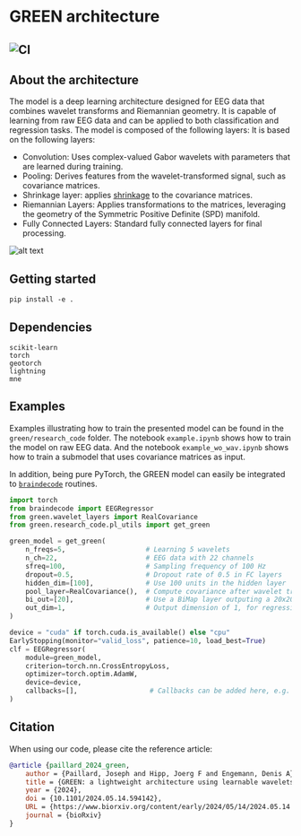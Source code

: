 # GREEN architecture
![CI](https://github.com/Roche/neuro-green/actions/workflows/lint_and_test.yaml/badge.svg)
---

## About the architecture
The model is a deep learning architecture designed for EEG data that combines wavelet transforms and Riemannian geometry. It is capable of learning from raw EEG data and can be applied to both classification and regression tasks. The model is composed of the following layers:
It is based on the following layers:
 - Convolution: Uses complex-valued Gabor wavelets with parameters that are learned during training. 
 - Pooling: Derives features from the wavelet-transformed signal, such as covariance matrices.
 - Shrinkage layer: applies [shrinkage](https://scikit-learn.org/1.5/modules/covariance.html#basic-shrinkage) to the covariance matrices.
 - Riemannian Layers: Applies transformations to the matrices, leveraging the geometry of the Symmetric Positive Definite (SPD) manifold.
 - Fully Connected Layers: Standard fully connected layers for final processing.

![alt text](assets/concept_figure.png)


## Getting started 

```
pip install -e .
```

## Dependencies 
``` 
scikit-learn
torch
geotorch
lightning
mne
```

## Examples
Examples illustrating how to train the presented model can be found in the `green/research_code` folder. The notebook `example.ipynb` shows how to train the model on raw EEG data. And the notebook `example_wo_wav.ipynb` shows how to train a submodel that uses covariance matrices as input. 

In addition, being pure PyTorch, the GREEN model can easily be integrated to [`braindecode`](https://braindecode.org/stable/index.html) routines. 

```python
import torch
from braindecode import EEGRegressor
from green.wavelet_layers import RealCovariance
from green.research_code.pl_utils import get_green

green_model = get_green(
	n_freqs=5,                    # Learning 5 wavelets
	n_ch=22,                      # EEG data with 22 channels
	sfreq=100,   			      # Sampling frequency of 100 Hz
	dropout=0.5,		          # Dropout rate of 0.5 in FC layers
	hidden_dim=[100],             # Use 100 units in the hidden layer
	pool_layer=RealCovariance(),  # Compute covariance after wavelet transform
	bi_out=[20],    		      # Use a BiMap layer outputing a 20x20 matrix
	out_dim=1, 				      # Output dimension of 1, for regression
)

device = "cuda" if torch.cuda.is_available() else "cpu"
EarlyStopping(monitor="valid_loss", patience=10, load_best=True)
clf = EEGRegressor(
	module=green_model,
	criterion=torch.nn.CrossEntropyLoss,
	optimizer=torch.optim.AdamW,
	device=device,
	callbacks=[],                  # Callbacks can be added here, e.g. EarlyStopping
)
```

## Citation
When using our code, please cite the reference article:

``` bibtex
@article {paillard_2024_green,
	author = {Paillard, Joseph and Hipp, Joerg F and Engemann, Denis A},
	title = {GREEN: a lightweight architecture using learnable wavelets and Riemannian geometry for biomarker exploration},
	year = {2024},
	doi = {10.1101/2024.05.14.594142},
	URL = {https://www.biorxiv.org/content/early/2024/05/14/2024.05.14.594142},
	journal = {bioRxiv}
}
```